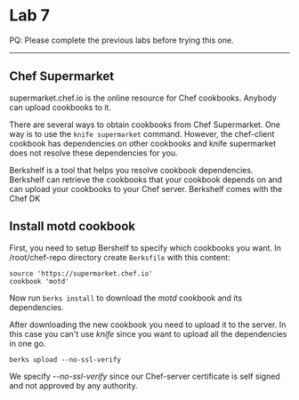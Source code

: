 # Lab 7

PQ: Please complete the previous labs before trying this one.

---

## Chef Supermarket
supermarket.chef.io is the online resource for Chef cookbooks. Anybody can upload cookbooks to it.  

There are several ways to obtain cookbooks from Chef Supermarket. One way is to use the ```knife supermarket``` command. However, the chef-client cookbook has dependencies on other cookbooks and knife supermarket does not resolve these dependencies for you.

Berkshelf is a tool that helps you resolve cookbook dependencies. Berkshelf can retrieve the cookbooks that your cookbook depends on and can upload your cookbooks to your Chef server. Berkshelf comes with the Chef DK


## Install motd cookbook

First, you need to setup Bershelf to specify which cookbooks you want. In /root/chef-repo directory create ```Berksfile``` with this content:

```
source 'https://supermarket.chef.io'
cookbook 'motd'
```

Now run ```berks install``` to download the *motd* cookbook and its dependencies.

After downloading the new cookbook you need to upload it to the server. In this case you can't use *knife* since you want to upload all the dependencies in one go. 

```
berks upload --no-ssl-verify
```

We specify *--no-ssl-verify* since our Chef-server certificate is self signed and not approved by any authority. 


